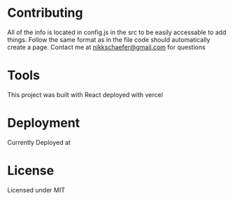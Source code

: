 # Contributing

All of the info is located in config.js in the src to be easily accessable to add things. 
Follow the same format as in the file code should automatically create a page. Contact me at nikkschaefer@gmail.com for questions

# Tools

This project was built with React deployed with vercel

# Deployment

Currently Deployed at 

# License
Licensed under MIT
